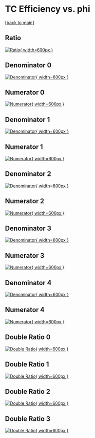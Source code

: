 # TC Efficiency vs. phi

[[back to main](./)]



## Ratio

[![Ratio](../mtv/var/TC_base_11_1_eff_phi.png){ width=600px }](../mtv/var/TC_base_11_1_eff_phi.pdf)

## Denominator 0

[![Denominator](../mtv/den/TC_base_11_1_eff_phi_den0.png){ width=600px }](../mtv/den/TC_base_11_1_eff_phi_den0.pdf)

## Numerator 0

[![Numerator](../mtv/num/TC_base_11_1_eff_phi_num0.png){ width=600px }](../mtv/num/TC_base_11_1_eff_phi_num0.pdf)

## Denominator 1

[![Denominator](../mtv/den/TC_base_11_1_eff_phi_den1.png){ width=600px }](../mtv/den/TC_base_11_1_eff_phi_den1.pdf)

## Numerator 1

[![Numerator](../mtv/num/TC_base_11_1_eff_phi_num1.png){ width=600px }](../mtv/num/TC_base_11_1_eff_phi_num1.pdf)

## Denominator 2

[![Denominator](../mtv/den/TC_base_11_1_eff_phi_den2.png){ width=600px }](../mtv/den/TC_base_11_1_eff_phi_den2.pdf)

## Numerator 2

[![Numerator](../mtv/num/TC_base_11_1_eff_phi_num2.png){ width=600px }](../mtv/num/TC_base_11_1_eff_phi_num2.pdf)

## Denominator 3

[![Denominator](../mtv/den/TC_base_11_1_eff_phi_den3.png){ width=600px }](../mtv/den/TC_base_11_1_eff_phi_den3.pdf)

## Numerator 3

[![Numerator](../mtv/num/TC_base_11_1_eff_phi_num3.png){ width=600px }](../mtv/num/TC_base_11_1_eff_phi_num3.pdf)

## Denominator 4

[![Denominator](../mtv/den/TC_base_11_1_eff_phi_den4.png){ width=600px }](../mtv/den/TC_base_11_1_eff_phi_den4.pdf)

## Numerator 4

[![Numerator](../mtv/num/TC_base_11_1_eff_phi_num4.png){ width=600px }](../mtv/num/TC_base_11_1_eff_phi_num4.pdf)

## Double Ratio 0

[![Double Ratio](../mtv/ratio/TC_base_11_1_eff_phi_ratio0.png){ width=600px }](../mtv/ratio/TC_base_11_1_eff_phi_ratio0.pdf)

## Double Ratio 1

[![Double Ratio](../mtv/ratio/TC_base_11_1_eff_phi_ratio1.png){ width=600px }](../mtv/ratio/TC_base_11_1_eff_phi_ratio1.pdf)

## Double Ratio 2

[![Double Ratio](../mtv/ratio/TC_base_11_1_eff_phi_ratio2.png){ width=600px }](../mtv/ratio/TC_base_11_1_eff_phi_ratio2.pdf)

## Double Ratio 3

[![Double Ratio](../mtv/ratio/TC_base_11_1_eff_phi_ratio3.png){ width=600px }](../mtv/ratio/TC_base_11_1_eff_phi_ratio3.pdf)

